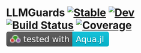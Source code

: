 # LLMGuards [![Stable](https://img.shields.io/badge/docs-stable-blue.svg)](https://svilupp.github.io/LLMGuards.jl/stable/) [![Dev](https://img.shields.io/badge/docs-dev-blue.svg)](https://svilupp.github.io/LLMGuards.jl/dev/) [![Build Status](https://github.com/svilupp/LLMGuards.jl/actions/workflows/CI.yml/badge.svg?branch=main)](https://github.com/svilupp/LLMGuards.jl/actions/workflows/CI.yml?query=branch%3Amain) [![Coverage](https://codecov.io/gh/svilupp/LLMGuards.jl/branch/main/graph/badge.svg)](https://codecov.io/gh/svilupp/LLMGuards.jl) [![Aqua](https://raw.githubusercontent.com/JuliaTesting/Aqua.jl/master/badge.svg)](https://github.com/JuliaTesting/Aqua.jl)
